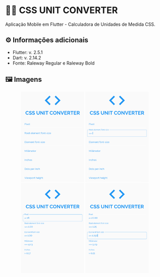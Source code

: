 # 👨‍💻 CSS UNIT CONVERTER

Aplicação Mobile em Flutter - Calculadora de Unidades de Medida CSS.

## ⚙️ Informações adicionais

- Flutter: v. 2.5.1
- Dart: v. 2.14.2
- Fonte: Raleway Regular e Raleway Bold

## 🖼️ Imagens

<div align="center">
  <img width="200" alt="Imagem da aplicação" src="./flutter_01.png">
  <img width="200" alt="Imagem da aplicação" src="./flutter_02.png">
</div>
<div align="center">
  <img width="200" alt="Imagem da aplicação" src="./flutter_03.png">
  <img width="200" alt="Imagem da aplicação" src="./flutter_04.png">
</div>
